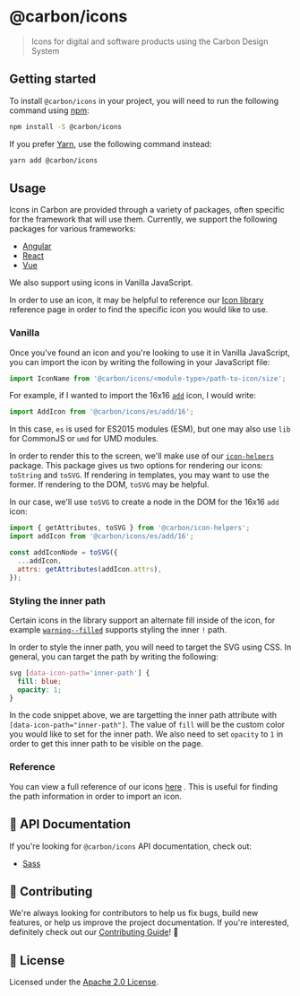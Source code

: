# @carbon/icons

> Icons for digital and software products using the Carbon Design System

## Getting started

To install `@carbon/icons` in your project, you will need to run the following
command using [npm](https://www.npmjs.com/):

```bash
npm install -S @carbon/icons
```

If you prefer [Yarn](https://yarnpkg.com/en/), use the following command
instead:

```bash
yarn add @carbon/icons
```

## Usage

Icons in Carbon are provided through a variety of packages, often specific for
the framework that will use them. Currently, we support the following packages
for various frameworks:

- [Angular](../icons-angular)
- [React](../icons-react)
- [Vue](../icons-vue)

We also support using icons in Vanilla JavaScript.

In order to use an icon, it may be helpful to reference our
[Icon library](https://carbon-elements.netlify.com/icons/examples/preview/)
reference page in order to find the specific icon you would like to use.

### Vanilla

Once you've found an icon and you're looking to use it in Vanilla JavaScript,
you can import the icon by writing the following in your JavaScript file:

```js
import IconName from '@carbon/icons/<module-type>/path-to-icon/size';
```

For example, if I wanted to import the 16x16
[`add`](https://carbon-elements.netlify.com/icons/examples/preview/#16%2Fadd)
icon, I would write:

```js
import AddIcon from '@carbon/icons/es/add/16';
```

In this case, `es` is used for ES2015 modules (ESM), but one may also use `lib`
for CommonJS or `umd` for UMD modules.

In order to render this to the screen, we'll make use of our
[`icon-helpers`](../packages/icon-helpers) package. This package gives us two
options for rendering our icons: `toString` and `toSVG`. If rendering in
templates, you may want to use the former. If rendering to the DOM, `toSVG` may
be helpful.

In our case, we'll use `toSVG` to create a node in the DOM for the 16x16 `add`
icon:

```js
import { getAttributes, toSVG } from '@carbon/icon-helpers';
import addIcon from '@carbon/icons/es/add/16';

const addIconNode = toSVG({
  ...addIcon,
  attrs: getAttributes(addIcon.attrs),
});
```

### Styling the inner path

Certain icons in the library support an alternate fill inside of the icon, for
example
[`warning--filled`](https://carbon-elements.netlify.com/icons/examples/preview/#16%2Fwarning--filled)
supports styling the inner `!` path.

In order to style the inner path, you will need to target the SVG using CSS. In
general, you can target the path by writing the following:

```css
svg [data-icon-path='inner-path'] {
  fill: blue;
  opacity: 1;
}
```

<!-- alex ignore color -->

In the code snippet above, we are targetting the inner path attribute with
`[data-icon-path="inner-path"]`. The value of `fill` will be the custom color
you would like to set for the inner path. We also need to set `opacity` to `1`
in order to get this inner path to be visible on the page.

### Reference

You can view a full reference of our icons
[here](https://carbon-elements.netlify.com/icons/examples/preview/) . This is
useful for finding the path information in order to import an icon.

## 📖 API Documentation

If you're looking for `@carbon/icons` API documentation, check out:

- [Sass](./docs/sass.md)

## 🙌 Contributing

We're always looking for contributors to help us fix bugs, build new features,
or help us improve the project documentation. If you're interested, definitely
check out our [Contributing Guide](/.github/CONTRIBUTING.md)! 👀

## 📝 License

Licensed under the [Apache 2.0 License](/LICENSE).
